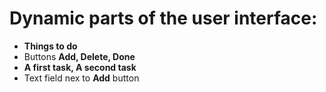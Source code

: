  # Dynamic parts of the user interface:

 * **Things to do**
 * Buttons **Add, Delete, Done**
 * **A first task, A second task**
 * Text field nex to **Add** button
   